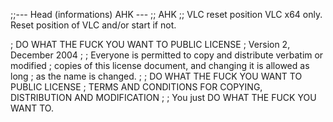 ;;--- Head (informations) AHK ---
;; AHK
;; VLC reset position VLC x64 only. Reset position of VLC and/or start if not.

;            DO WHAT THE FUCK YOU WANT TO PUBLIC LICENSE
;                    Version 2, December 2004
;
; Everyone is permitted to copy and distribute verbatim or modified
; copies of this license document, and changing it is allowed as long
; as the name is changed.
;
;            DO WHAT THE FUCK YOU WANT TO PUBLIC LICENSE
;   TERMS AND CONDITIONS FOR COPYING, DISTRIBUTION AND MODIFICATION
;
;              You just DO WHAT THE FUCK YOU WANT TO.
